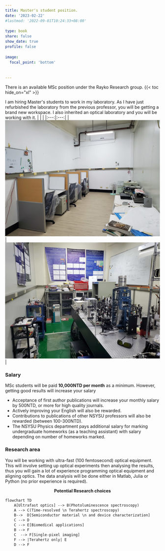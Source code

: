 ```yaml
---
title: Master's student position.
date: '2023-02-22'
#lastmod: '2022-09-01T10:24:33+08:00'

type: book
share: false
show_date: true
profile: false

image:
  focal_point: 'bottom'
  

---
```

<div2>
There is an available MSc position under the Rayko Research group. 
<!--more-->
{{< toc hide_on="xl" >}}

I am hiring Master's students to work in my laboratory. As I have just refurbished the laboratory from the previous professor, you will be getting a brand new workspace. I also inherited an optical laboratory and you will be working with it.
|     |     | 
|:---:|:---:|
| ![workspace](workspace.jpg "The Student Workspace") | ![lab](lab_space.jpg "Ultra-fast optical laboratory") |


### Salary
MSc students will be paid **10,000NTD per month** as a minimum. However, getting good results will increase your salary 
- Acceptance of first author publications will increase your monthly salary by 500NTD, or more for high quality journals.
- Actively improving your English will also be rewarded. 
- Contributions to publications of other NSYSU professors will also be rewarded (between 100-300NTD). 
- The NSYSU Physics department pays additional salary for marking undergraduate homeworks (as a teaching assistant) with salary depending on number of homeworks marked.


### Research area
You will be working with ultra-fast (100 femtosecond) optical equipment. This will involve setting up optical experiments then analysing the results, thus you will gain a lot of experience programming optical equipment and aligning optics. The data analysis will be done either in Matlab, Julia or Python (no prior experience is required).
 

<center><strong>Potential Research choices</strong></center>

```mermaid
flowchart TD
    A[Ultrafast optics] --> B(Photoluminescence spectroscopy) 
    A --> C(Time-resolved \n Terahertz spectroscopy)
    B-->  D[Semiconductor material \n and device characterization]
    C --> D
    C --> E[Biomedical applications]
    B --> F
    C  --> F[Single-pixel imaging] 
    F --> |Terahertz only| E
    D --> F
```
  

</div2>
